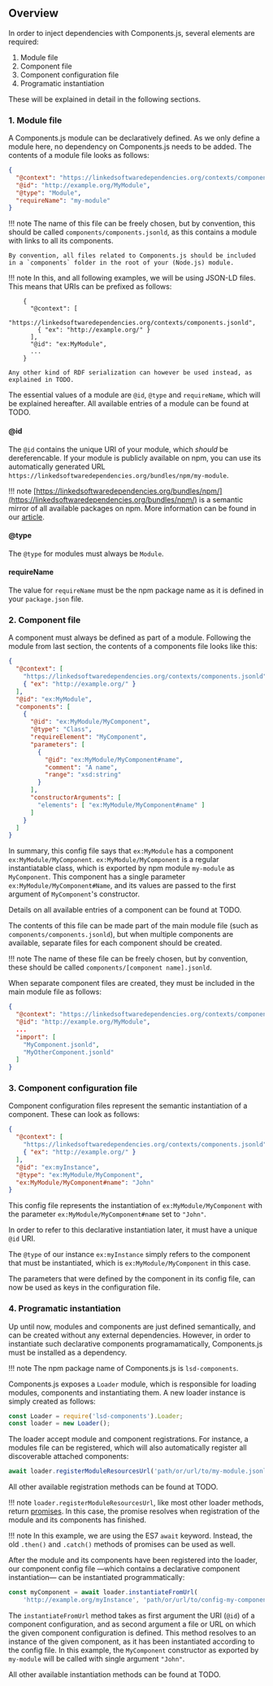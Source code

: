 ## Overview

In order to inject dependencies with Components.js, several elements are required:

1. Module file
2. Component file
3. Component configuration file
4. Programatic instantiation

These will be explained in detail in the following sections.

### 1. Module file

A Components.js module can be declaratively defined.
As we only define a module here, no dependency on Components.js needs to be added.
The contents of a module file looks as follows:
```json
{
  "@context": "https://linkedsoftwaredependencies.org/contexts/components.jsonld",
  "@id": "http://example.org/MyModule",
  "@type": "Module",
  "requireName": "my-module"
}
```

!!! note
    The name of this file can be freely chosen, but by convention, this should be called `components/components.jsonld`,
    as this contains a module with links to all its components.

    By convention, all files related to Components.js should be included in a `components` folder in the root of your (Node.js) module.

!!! note
    In this, and all following examples, we will be using JSON-LD files.
    This means that URIs can be prefixed as follows:

        {
          "@context": [
            "https://linkedsoftwaredependencies.org/contexts/components.jsonld",
            { "ex": "http://example.org/" }
          ],
          "@id": "ex:MyModule",
          ...
        }
    
    Any other kind of RDF serialization can however be used instead, as explained in TODO.

The essential values of a module are `@id`, `@type` and `requireName`, which will be explained hereafter.
All available entries of a module can be found at TODO.

#### @id

The `@id` contains the unique URI of your module, which *should* be dereferencable.
If your module is publicly available on npm, you can use its automatically generated URL `https://linkedsoftwaredependencies.org/bundles/npm/my-module`.

!!! note
    [https://linkedsoftwaredependencies.org/bundles/npm/](https://linkedsoftwaredependencies.org/bundles/npm/) is a semantic mirror of all available packages on npm.
    More information can be found in our [article](https://linkedsoftwaredependencies.org/articles/describing-experiments/).

#### @type

The `@type` for modules must always be `Module`.

#### requireName

The value for `requireName` must be the npm package name as it is defined in your `package.json` file.

### 2. Component file

A component must always be defined as part of a module.
Following the module from last section, the contents of a components file looks like this:
```json
{
  "@context": [
    "https://linkedsoftwaredependencies.org/contexts/components.jsonld",
    { "ex": "http://example.org/" }
  ],
  "@id": "ex:MyModule",
  "components": [
    {
      "@id": "ex:MyModule/MyComponent",
      "@type": "Class",
      "requireElement": "MyComponent",
      "parameters": [
        {
          "@id": "ex:MyModule/MyComponent#name",
          "comment": "A name",
          "range": "xsd:string"
        }
      ],
      "constructorArguments": [
        "elements": [ "ex:MyModule/MyComponent#name" ]
      ]
    }
  ]
}
```

In summary, this config file says that `ex:MyModule` has a component `ex:MyModule/MyComponent`.
`ex:MyModule/MyComponent` is a regular instantiatable class, which is exported by npm module `my-module` as `MyComponent`.
This component has a single parameter `ex:MyModule/MyComponent#Name`,
and its values are passed to the first argument of `MyComponent`'s constructor.

Details on all available entries of a component can be found at TODO.

The contents of this file can be made part of the main module file (such as `components/components.jsonld`),
but when multiple components are available, separate files for each component should be created.

!!! note
    The name of these file can be freely chosen, but by convention, these should be called `components/[component name].jsonld`.

When separate component files are created, they must be included in the main module file as follows:
```json
{
  "@context": "https://linkedsoftwaredependencies.org/contexts/components.jsonld",
  "@id": "http://example.org/MyModule",
  ...
  "import": [
    "MyComponent.jsonld",
    "MyOtherComponent.jsonld"
  ]
}
```

### 3. Component configuration file

Component configuration files represent the semantic instantiation of a component.
These can look as follows:
```json
{
  "@context": [
    "https://linkedsoftwaredependencies.org/contexts/components.jsonld",
    { "ex": "http://example.org/" }
  ],
  "@id": "ex:myInstance",
  "@type": "ex:MyModule/MyComponent",
  "ex:MyModule/MyComponent#name": "John"
}
```

This config file represents the instantiation of `ex:MyModule/MyComponent`
with the parameter `ex:MyModule/MyComponent#name` set to `"John"`.

In order to refer to this declarative instantiation later, it must have a unique `@id` URI.

The `@type` of our instance `ex:myInstance` simply refers to the component
that must be instantiated, which is `ex:MyModule/MyComponent` in this case.

The parameters that were defined by the component in its config file,
can now be used as keys in the configuration file.

### 4. Programatic instantiation

Up until now, modules and components are just defined semantically,
and can be created without any external dependencies.
However, in order to instantiate such declarative components programamatically,
Components.js must be installed as a dependency.

!!! note
    The npm package name of Components.js is `lsd-components`.

Components.js exposes a `Loader` module, which is responsible for loading modules, components and instantiating them.
A new loader instance is simply created as follows:
```javascript
const Loader = require('lsd-components').Loader;
const loader = new Loader();
```

The loader accept module and component registrations.
For instance, a modules file can be registered, which will also automatically register all discoverable attached components:
```javascript
await loader.registerModuleResourcesUrl('path/or/url/to/my-module.jsonld');
```

All other available registration methods can be found at TODO.

!!! note
    `loader.registerModuleResourcesUrl`, like most other loader methods, return [promises](https://developers.google.com/web/fundamentals/primers/promises).
    In this case, the promise resolves when registration of the module and its components has finished.

!!! note
        In this example, we are using the ES7 `await` keyword.
        Instead, the old `.then()` and `.catch()` methods of promises can be used as well.

After the module and its components have been registered into the loader,
our component config file —which contains a declarative component instantiation—
can be instantiated programmatically:
```javascript
const myComponent = await loader.instantiateFromUrl(
    'http://example.org/myInstance', 'path/or/url/to/config-my-component.jsonld');
```

The `instantiateFromUrl` method takes as first argument the URI (`@id`) of a component configuration,
and as second argument a file or URL on which the given component configuration is defined.
This method resolves to an instance of the given component, as it has been instantiated according to the config file.
In this example, the `MyComponent` constructor as exported by `my-module` will be called with single argument `"John"`.

All other available instantiation methods can be found at TODO.
